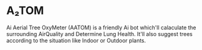 # A₂TOM
Ai Aerial Tree OxyMeter (AATOM) is a friendly Ai bot which'll calaculate the surrounding AirQuality and Determine Lung Health. It'll also suggest trees according to the situation like Indoor or Outdoor plants.
